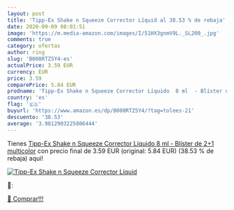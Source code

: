```yaml
---
layout: post
title: 'Tipp-Ex Shake n Squeeze Corrector Líquid al 38.53 % de rebaja'
date: 2020-09-09 08:01:51
image: 'https://m.media-amazon.com/images/I/51HX3gnmV9L._SL200_.jpg'
comments: true
category: ofertas
author: ring
slug: 'B008RTZSY4-es'
actualPrice: 3.59 EUR
currency: EUR
price: 3.59
comparePrice: 5.84 EUR
prodname: 'Tipp-Ex Shake n Squeeze Corrector Líquido  8 ml  - Blíster de 2+1  multicolor'
country: 'es'
flag: '🇪🇸'
buyurl: 'https://www.amazon.es/dp/B008RTZSY4/?tag=tolees-21'
descuento: '38.53'
average: '3.9812903225806444'
---
```


Tienes [Tipp-Ex Shake n Squeeze Corrector Líquido  8 ml  - Blíster de 2+1  multicolor](https://www.amazon.es/dp/B008RTZSY4/?tag=tolees-21) con precio final de  3.59 EUR (original: 5.84 EUR) (38.53 %  de rebaja) aqui!

[![Tipp-Ex Shake n Squeeze Corrector Líquid](https://m.media-amazon.com/images/I/51HX3gnmV9L._SL200_.jpg)](https://www.amazon.es/dp/B008RTZSY4/?tag=tolees-21)

🔎:


[🛒 Comprar!!!](https://www.amazon.es/dp/B008RTZSY4/?tag=tolees-21)
